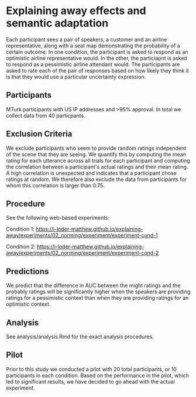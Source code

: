 # Explaining away effects and semantic adaptation

Each participant sees a pair of speakers, a customer and an airline representative, along with a seat map demonstrating the probability of a certain outcome. In one condition, the participant is asked to respond as an optimistic airline representative would. In the other, the particiapnt is asked to respond as a pessimistic airline attendant would. The participants are asked to rate each of the pair of responses based on how likely they think it is that they would use a particular uncertainty expression.

## Participants

MTurk participants with US IP addresses and >95% approval. In total we collect data from 40 particpants.

## Exclusion Criteria

We exclude participants who seem to provide random ratings independent of the scene that they are seeing. We quantify this by computing the mean rating for each utterance across all trials for each participant and computing the correlation between a participant's actual ratings and their mean rating. A high correlation is unexpected and indicates that a participant chose ratings at random. We therefore also exclude the data from participants for whom this correlation is larger than 0.75.


## Procedure

See the following web-based experiments:

Condition 1:
https://i-loder-matthew.github.io/explaining-away/experiments/02_norming/experiment/experiment-cond-1

Condition 2:
https://i-loder-matthew.github.io/explaining-away/experiments/02_norming/experiment/experiment-cond-2


## Predictions

We predict that the difference in AUC between the might ratings and the probably ratings will be significantly higher when the speakers are providing ratings for a pessimistic context than when they are providing ratings for an optimistic context.  

## Analysis

See analysis/analysis.Rmd for the exact analysis procedures.

## Pilot

Prior to this study we conducted a pilot with 20 total participants, or 10 participants in each condition. Based on the performance in the pilot, which led to significant results, we have decided to go ahead with the actual experiment. 
